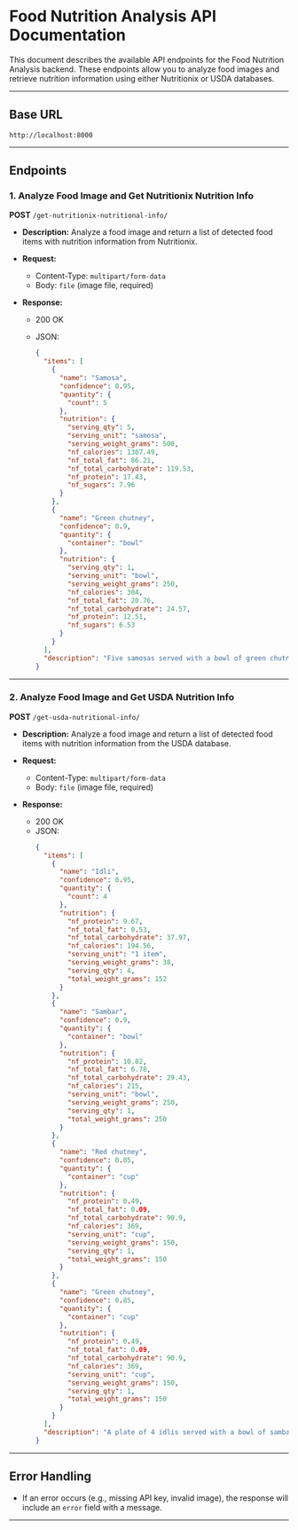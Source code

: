 # Food Nutrition Analysis API Documentation

This document describes the available API endpoints for the Food Nutrition Analysis backend. These endpoints allow you to analyze food images and retrieve nutrition information using either Nutritionix or USDA databases.

---

## Base URL

```
http://localhost:8000
```

---

## Endpoints

### 1. Analyze Food Image and Get Nutritionix Nutrition Info

**POST** `/get-nutritionix-nutritional-info/`

- **Description:**
  Analyze a food image and return a list of detected food items with nutrition information from Nutritionix.

- **Request:**

  - Content-Type: `multipart/form-data`
  - Body: `file` (image file, required)

- **Response:**
  - 200 OK
  - JSON:

    ```json
    {
      "items": [
        {
          "name": "Samosa",
          "confidence": 0.95,
          "quantity": {
            "count": 5
          },
          "nutrition": {
            "serving_qty": 5,
            "serving_unit": "samosa",
            "serving_weight_grams": 500,
            "nf_calories": 1307.49,
            "nf_total_fat": 86.21,
            "nf_total_carbohydrate": 119.53,
            "nf_protein": 17.43,
            "nf_sugars": 7.96
          }
        },
        {
          "name": "Green chutney",
          "confidence": 0.9,
          "quantity": {
            "container": "bowl"
          },
          "nutrition": {
            "serving_qty": 1,
            "serving_unit": "bowl",
            "serving_weight_grams": 250,
            "nf_calories": 304,
            "nf_total_fat": 20.76,
            "nf_total_carbohydrate": 24.57,
            "nf_protein": 12.51,
            "nf_sugars": 6.53
          }
        }
      ],
      "description": "Five samosas served with a bowl of green chutney."
    }
    ```

---

### 2. Analyze Food Image and Get USDA Nutrition Info

**POST** `/get-usda-nutritional-info/`

- **Description:**
  Analyze a food image and return a list of detected food items with nutrition information from the USDA database.

- **Request:**

  - Content-Type: `multipart/form-data`
  - Body: `file` (image file, required)

- **Response:**
  - 200 OK
  - JSON:
    ```json
    {
      "items": [
        {
          "name": "Idli",
          "confidence": 0.95,
          "quantity": {
            "count": 4
          },
          "nutrition": {
            "nf_protein": 9.67,
            "nf_total_fat": 0.53,
            "nf_total_carbohydrate": 37.97,
            "nf_calories": 194.56,
            "serving_unit": "1 item",
            "serving_weight_grams": 38,
            "serving_qty": 4,
            "total_weight_grams": 152
          }
        },
        {
          "name": "Sambar",
          "confidence": 0.9,
          "quantity": {
            "container": "bowl"
          },
          "nutrition": {
            "nf_protein": 10.82,
            "nf_total_fat": 6.78,
            "nf_total_carbohydrate": 29.43,
            "nf_calories": 215,
            "serving_unit": "bowl",
            "serving_weight_grams": 250,
            "serving_qty": 1,
            "total_weight_grams": 250
          }
        },
        {
          "name": "Red chutney",
          "confidence": 0.85,
          "quantity": {
            "container": "cup"
          },
          "nutrition": {
            "nf_protein": 0.49,
            "nf_total_fat": 0.09,
            "nf_total_carbohydrate": 90.9,
            "nf_calories": 369,
            "serving_unit": "cup",
            "serving_weight_grams": 150,
            "serving_qty": 1,
            "total_weight_grams": 150
          }
        },
        {
          "name": "Green chutney",
          "confidence": 0.85,
          "quantity": {
            "container": "cup"
          },
          "nutrition": {
            "nf_protein": 0.49,
            "nf_total_fat": 0.09,
            "nf_total_carbohydrate": 90.9,
            "nf_calories": 369,
            "serving_unit": "cup",
            "serving_weight_grams": 150,
            "serving_qty": 1,
            "total_weight_grams": 150
          }
        }
      ],
      "description": "A plate of 4 idlis served with a bowl of sambar, a cup of red chutney, and a cup of green chutney."
    }
    ```

---

## Error Handling

- If an error occurs (e.g., missing API key, invalid image), the response will include an `error` field with a message.

---
